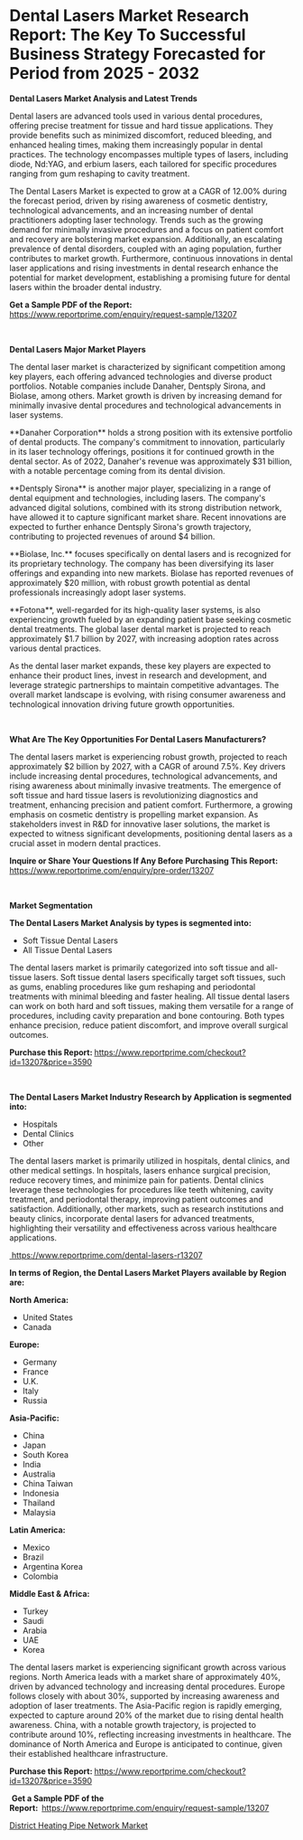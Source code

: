 <p><h1>Dental Lasers Market Research Report: The Key To Successful Business Strategy Forecasted for Period from 2025 - 2032</h1></p><p><strong>Dental Lasers Market Analysis and Latest Trends</strong></p>
<p><p>Dental lasers are advanced tools used in various dental procedures, offering precise treatment for tissue and hard tissue applications. They provide benefits such as minimized discomfort, reduced bleeding, and enhanced healing times, making them increasingly popular in dental practices. The technology encompasses multiple types of lasers, including diode, Nd:YAG, and erbium lasers, each tailored for specific procedures ranging from gum reshaping to cavity treatment.</p><p>The Dental Lasers Market is expected to grow at a CAGR of 12.00% during the forecast period, driven by rising awareness of cosmetic dentistry, technological advancements, and an increasing number of dental practitioners adopting laser technology. Trends such as the growing demand for minimally invasive procedures and a focus on patient comfort and recovery are bolstering market expansion. Additionally, an escalating prevalence of dental disorders, coupled with an aging population, further contributes to market growth. Furthermore, continuous innovations in dental laser applications and rising investments in dental research enhance the potential for market development, establishing a promising future for dental lasers within the broader dental industry.</p></p>
<p><strong>Get a Sample PDF of the Report:&nbsp;</strong> <a href="https://www.reportprime.com/enquiry/request-sample/13207?utm_campaign=2633&utm_medium=2&utm_source=Github&utm_content=ia&utm_term=19032025&utm_id=dental-lasers">https://www.reportprime.com/enquiry/request-sample/13207</a></p>
<p>&nbsp;</p>
<p><strong>Dental Lasers Major Market Players</strong></p>
<p><p>The dental laser market is characterized by significant competition among key players, each offering advanced technologies and diverse product portfolios. Notable companies include Danaher, Dentsply Sirona, and Biolase, among others. Market growth is driven by increasing demand for minimally invasive dental procedures and technological advancements in laser systems.</p><p>**Danaher Corporation** holds a strong position with its extensive portfolio of dental products. The company's commitment to innovation, particularly in its laser technology offerings, positions it for continued growth in the dental sector. As of 2022, Danaher's revenue was approximately $31 billion, with a notable percentage coming from its dental division.</p><p>**Dentsply Sirona** is another major player, specializing in a range of dental equipment and technologies, including lasers. The company's advanced digital solutions, combined with its strong distribution network, have allowed it to capture significant market share. Recent innovations are expected to further enhance Dentsply Sirona's growth trajectory, contributing to projected revenues of around $4 billion.</p><p>**Biolase, Inc.** focuses specifically on dental lasers and is recognized for its proprietary technology. The company has been diversifying its laser offerings and expanding into new markets. Biolase has reported revenues of approximately $20 million, with robust growth potential as dental professionals increasingly adopt laser systems.</p><p>**Fotona**, well-regarded for its high-quality laser systems, is also experiencing growth fueled by an expanding patient base seeking cosmetic dental treatments. The global laser dental market is projected to reach approximately $1.7 billion by 2027, with increasing adoption rates across various dental practices.</p><p>As the dental laser market expands, these key players are expected to enhance their product lines, invest in research and development, and leverage strategic partnerships to maintain competitive advantages. The overall market landscape is evolving, with rising consumer awareness and technological innovation driving future growth opportunities.</p></p>
<p>&nbsp;</p>
<p><strong>What Are The Key Opportunities For Dental Lasers Manufacturers?</strong></p>
<p><p>The dental lasers market is experiencing robust growth, projected to reach approximately $2 billion by 2027, with a CAGR of around 7.5%. Key drivers include increasing dental procedures, technological advancements, and rising awareness about minimally invasive treatments. The emergence of soft tissue and hard tissue lasers is revolutionizing diagnostics and treatment, enhancing precision and patient comfort. Furthermore, a growing emphasis on cosmetic dentistry is propelling market expansion. As stakeholders invest in R&D for innovative laser solutions, the market is expected to witness significant developments, positioning dental lasers as a crucial asset in modern dental practices.</p></p>
<p><strong>Inquire or Share Your Questions If Any Before Purchasing This Report:</strong> <a href="https://www.reportprime.com/enquiry/pre-order/13207?utm_campaign=2633&utm_medium=2&utm_source=Github&utm_content=ia&utm_term=19032025&utm_id=dental-lasers">https://www.reportprime.com/enquiry/pre-order/13207</a></p>
<p>&nbsp;</p>
<p><strong>Market Segmentation</strong></p>
<p><strong>The Dental Lasers Market Analysis by types is segmented into:</strong></p>
<p><ul><li>Soft Tissue Dental Lasers</li><li>All Tissue Dental Lasers</li></ul></p>
<p><p>The dental lasers market is primarily categorized into soft tissue and all-tissue lasers. Soft tissue dental lasers specifically target soft tissues, such as gums, enabling procedures like gum reshaping and periodontal treatments with minimal bleeding and faster healing. All tissue dental lasers can work on both hard and soft tissues, making them versatile for a range of procedures, including cavity preparation and bone contouring. Both types enhance precision, reduce patient discomfort, and improve overall surgical outcomes.</p></p>
<p><strong>Purchase this Report:&nbsp;</strong><a href="https://www.reportprime.com/checkout?id=13207&price=3590&utm_campaign=2633&utm_medium=2&utm_source=Github&utm_content=ia&utm_term=19032025&utm_id=dental-lasers">https://www.reportprime.com/checkout?id=13207&price=3590</a></p>
<p>&nbsp;</p>
<p><strong>The Dental Lasers Market Industry Research by Application is segmented into:</strong></p>
<p><ul><li>Hospitals</li><li>Dental Clinics</li><li>Other</li></ul></p>
<p><p>The dental lasers market is primarily utilized in hospitals, dental clinics, and other medical settings. In hospitals, lasers enhance surgical precision, reduce recovery times, and minimize pain for patients. Dental clinics leverage these technologies for procedures like teeth whitening, cavity treatment, and periodontal therapy, improving patient outcomes and satisfaction. Additionally, other markets, such as research institutions and beauty clinics, incorporate dental lasers for advanced treatments, highlighting their versatility and effectiveness across various healthcare applications.</p></p>
<p><a href="https://www.reportprime.com/dental-lasers-r13207?utm_campaign=2633&utm_medium=2&utm_source=Github&utm_content=ia&utm_term=19032025&utm_id=dental-lasers">&nbsp;https://www.reportprime.com/dental-lasers-r13207</a></p>
<p><strong>In terms of Region, the Dental Lasers Market Players available by Region are:</strong></p>
<p>
    <p> <strong> North America: </strong>
        <ul>
            <li>United States</li>
            <li>Canada</li>
        </ul>
        </p> 
    <p> <strong> Europe: </strong>
        <ul>
            <li>Germany</li>
            <li>France</li>
            <li>U.K.</li>
            <li>Italy</li>
            <li>Russia</li>
        </ul>
        </p> 
    <p> <strong> Asia-Pacific: </strong>
        <ul>
            <li>China</li>
            <li>Japan</li>
            <li>South Korea</li>
            <li>India</li>
            <li>Australia</li>
            <li>China Taiwan</li>
            <li>Indonesia</li>
            <li>Thailand</li>
            <li>Malaysia</li>
        </ul>
        </p> 
    <p> <strong> Latin America: </strong>
        <ul>
            <li>Mexico</li>
            <li>Brazil</li>
            <li>Argentina Korea</li>
            <li>Colombia</li>
        </ul>
        </p> 
    <p> <strong> Middle East & Africa: </strong>
        <ul>
            <li>Turkey</li>
            <li>Saudi</li>
            <li>Arabia</li>
            <li>UAE</li>
            <li>Korea</li>
        </ul>
    </p>
    </p>
<p><p>The dental lasers market is experiencing significant growth across various regions. North America leads with a market share of approximately 40%, driven by advanced technology and increasing dental procedures. Europe follows closely with about 30%, supported by increasing awareness and adoption of laser treatments. The Asia-Pacific region is rapidly emerging, expected to capture around 20% of the market due to rising dental health awareness. China, with a notable growth trajectory, is projected to contribute around 10%, reflecting increasing investments in healthcare. The dominance of North America and Europe is anticipated to continue, given their established healthcare infrastructure.</p></p>
<p><strong>Purchase this Report: </strong><a href="https://www.reportprime.com/checkout?id=13207&price=3590&utm_campaign=2633&utm_medium=2&utm_source=Github&utm_content=ia&utm_term=19032025&utm_id=dental-lasers">https://www.reportprime.com/checkout?id=13207&price=3590</a></p>
<p>&nbsp;<strong>Get a Sample PDF of the Report:&nbsp;&nbsp;</strong><a href="https://www.reportprime.com/enquiry/request-sample/13207?utm_campaign=2633&utm_medium=2&utm_source=Github&utm_content=ia&utm_term=19032025&utm_id=dental-lasers">https://www.reportprime.com/enquiry/request-sample/13207</a></p>
<p><strong></strong></p>
<p><p><a href="https://github.com/osbornrdaflalo/Market-Research-Report-List-1/blob/main/district-heating-pipe-network-market.md?utm_campaign=2633&utm_medium=2&utm_source=Github&utm_content=ia&utm_term=19032025&utm_id=dental-lasers">District Heating Pipe Network Market</a></p></p>